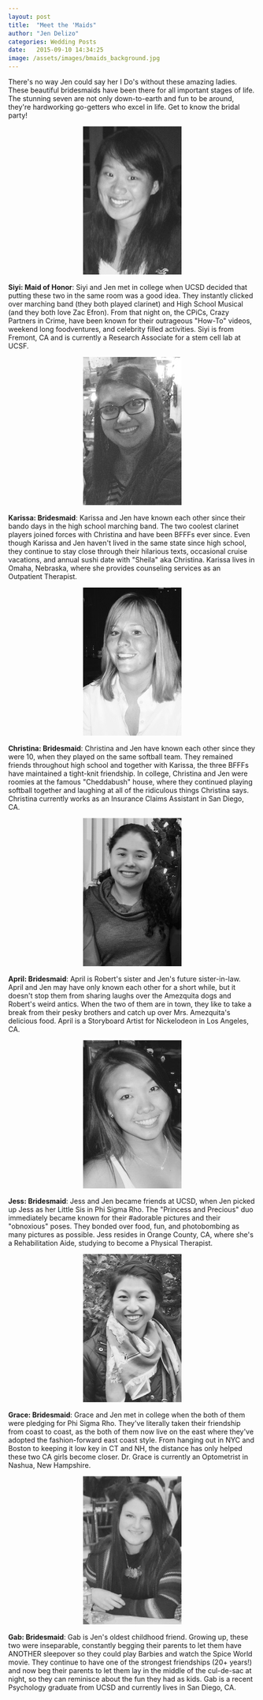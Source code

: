 ```yaml
---
layout: post
title:  "Meet the 'Maids"
author: "Jen Delizo"
categories: Wedding Posts
date:   2015-09-10 14:34:25
image: /assets/images/bmaids_background.jpg
---
```


There's no way Jen could say her I Do's without these amazing ladies. These beautiful bridesmaids have been there for all important stages of life. The stunning seven are not only down-to-earth and fun to be around, they're hardworking go-getters who excel in life. Get to know the bridal party!

<center><img src="/assets/page_images/bridesmaids/Siyi.jpg"></center>

**Siyi: Maid of Honor**: Siyi and Jen met in college when UCSD decided that putting these two in the same room was a good idea. They instantly clicked over marching band (they both played clarinet) and High School Musical (and they both love Zac Efron). From that night on, the CPiCs, Crazy Partners in Crime, have been known for their outrageous "How-To" videos, weekend long foodventures, and celebrity filled activities. Siyi is from Fremont, CA and is currently a Research Associate for a stem cell lab at UCSF.

<center><img src="/assets/page_images/bridesmaids/Karissa.jpg"></center>

**Karissa: Bridesmaid**: Karissa and Jen have known each other since their bando days in the high school marching band. The two coolest clarinet players joined forces with Christina and have been BFFFs ever since. Even though Karissa and Jen haven't lived in the same state since high school, they continue to stay close through their hilarious texts, occasional cruise vacations, and annual sushi date with "Sheila" aka Christina. Karissa lives in Omaha, Nebraska, where she provides counseling services as an Outpatient Therapist.

<center><img src="/assets/page_images/bridesmaids/Christina.jpg"></center>

**Christina: Bridesmaid**: Christina and Jen have known each other since they were 10, when they played on the same softball team. They remained friends throughout high school and together with Karissa, the three BFFFs have maintained a tight-knit friendship. In college, Christina and Jen were roomies at the famous "Cheddabush" house, where they continued playing softball together and laughing at all of the ridiculous things Christina says. Christina currently works as an Insurance Claims Assistant in San Diego, CA.

<center><img src="/assets/page_images/bridesmaids/April.jpg"></center>

**April: Bridesmaid**: April is Robert's sister and Jen's future sister-in-law. April and Jen may have only known each other for a short while, but it doesn't stop them from sharing laughs over the Amezquita dogs and Robert's weird antics. When the two of them are in town, they like to take a break from their pesky brothers and catch up over Mrs. Amezquita's delicious food. April is a Storyboard Artist for Nickelodeon in Los Angeles, CA.

<center><img src="/assets/page_images/bridesmaids/Jess.jpg"></center>

**Jess: Bridesmaid**: Jess and Jen became friends at UCSD, when Jen picked up Jess as her Little Sis in Phi Sigma Rho. The "Princess and Precious" duo immediately became known for their #adorable pictures and their "obnoxious" poses. They bonded over food, fun, and photobombing as many pictures as possible. Jess resides in Orange County, CA, where she's a Rehabilitation Aide, studying to become a Physical Therapist.

<center><img src="/assets/page_images/bridesmaids/Grace.jpg"></center>

**Grace: Bridesmaid**: Grace and Jen met in college when the both of them were pledging for Phi Sigma Rho. They've literally taken their friendship from coast to coast, as the both of them now live on the east where they've adopted the fashion-forward east coast style. From hanging out in NYC and Boston to keeping it low key in CT and NH, the distance has only helped these two CA girls become closer. Dr. Grace is currently an Optometrist in Nashua, New Hampshire.

<center><img src="/assets/page_images/bridesmaids/Gab.jpg"></center>

**Gab: Bridesmaid**: Gab is Jen's oldest childhood friend. Growing up, these two were inseparable, constantly begging their parents to let them have ANOTHER sleepover so they could play Barbies and watch the Spice World movie. They continue to have one of the strongest friendships (20+ years!) and now beg their parents to let them lay in the middle of the cul-de-sac at night, so they can reminisce about the fun they had as kids. Gab is a recent Psychology graduate from UCSD and currently lives in San Diego, CA.
